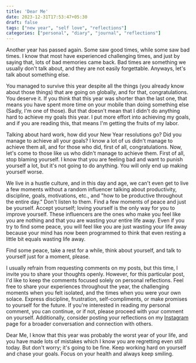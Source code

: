 ```yaml
---
title: 'Dear Me'
date: 2023-12-31T17:53:47+05:30
draft: false
tags: ["new year", "self love", "reflections"]
categories: ["personal", "diary", "journal", "reflections"]
---
```


Another year has passed again. Some saw good times, while some saw bad times. I know that most have experienced challenging times, and just by saying that, lots of bad memories came back. Bad times are something we usually don't talk about, and they are not easily forgettable. Anyways, let's talk about something else.

You managed to survive this year despite all the things (you already know about those things) that are going on globally, and for that, congratulations. You deserve it. If you think that this year was shorter than the last one, that means you have spent more time on your mobile than doing something else (Sadly, I'm one of those). But that doesn't mean that I didn't do anything hard to achieve my goals this year. I put more effort into achieving my goals, and if you are reading this, that means I'm getting the fruits of my labor.

Talking about hard work, how did your New Year resolutions go? Did you manage to achieve all your goals? I know a lot of us didn't manage to achieve them all, and for those who did, first of all, congratulations. Now, let's come to those like us who didn't manage to achieve them. First of all, stop blaming yourself. I know that you are feeling bad and want to punish yourself a lot, but it's not going to do anything. You will only end up making yourself worse.

We live in a hustle culture, and in this day and age, we can't even get to live a few moments without a random influencer talking about productivity, discipline, goals, motivations, etc., and "how to be productive throughout the entire day." Don't listen to them. Find a few moments of peace and just be yourself. Accept yourself; loving yourself is the only way for you to improve yourself. These influencers are the ones who make you feel like you are nothing and that you are wasting your entire life away. Even if you try to find some peace, you will feel like you are just wasting your life away because your mind has now been programmed to think that even resting a little bit equals wasting life away.

Find some peace, take a rest for a while, think about yourself, and talk to yourself just for a moment, please.

I usually refrain from requesting comments on my posts, but this time, I invite you to share your thoughts openly. However, for this particular post, I'd like to keep the comments focused solely on personal reflections. Feel free to share your experiences throughout the year, the challenging moments when you felt isolated, and the times when you were your own solace. Express discipline, frustration, self-compliments, or make promises to yourself for the future. If you're interested in reading my personal comment, you can continue, or if not, please proceed with your comment on yourself. Additionally, consider posting your reflections on my [Instagram](https://www.instagram.com/p/C1hDiyPvrH7/?img_index=1) page for a broader conversation and connection with others.

Dear Me, I know that this year was probably the worst year of your life, and you have made lots of mistakes which I know you are regretting even still today. But don't worry; it's going to be fine. Keep working hard on yourself and chase your goals. Focus on your health and always keep smiling.